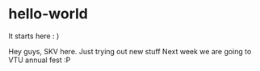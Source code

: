 # hello-world
It starts here : )

Hey guys, 
SKV here. Just trying out new stuff 
Next week we are going to VTU annual fest :P
